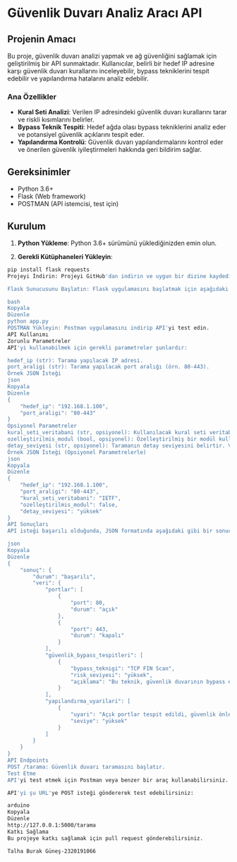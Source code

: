 # Güvenlik Duvarı Analiz Aracı API

## Projenin Amacı

Bu proje, güvenlik duvarı analizi yapmak ve ağ güvenliğini sağlamak için geliştirilmiş bir API sunmaktadır. Kullanıcılar, belirli bir hedef IP adresine karşı güvenlik duvarı kurallarını inceleyebilir, bypass tekniklerini tespit edebilir ve yapılandırma hatalarını analiz edebilir.

### Ana Özellikler

- **Kural Seti Analizi**: Verilen IP adresindeki güvenlik duvarı kurallarını tarar ve riskli kısımlarını belirler.
- **Bypass Teknik Tespiti**: Hedef ağda olası bypass tekniklerini analiz eder ve potansiyel güvenlik açıklarını tespit eder.
- **Yapılandırma Kontrolü**: Güvenlik duvarı yapılandırmalarını kontrol eder ve önerilen güvenlik iyileştirmeleri hakkında geri bildirim sağlar.

## Gereksinimler

- Python 3.6+
- Flask (Web framework)
- POSTMAN (API istemcisi, test için)

## Kurulum

1. **Python Yükleme**: Python 3.6+ sürümünü yüklediğinizden emin olun.
   
2. **Gerekli Kütüphaneleri Yükleyin**:

```bash
pip install flask requests
Projeyi İndirin: Projeyi GitHub'dan indirin ve uygun bir dizine kaydedin.

Flask Sunucusunu Başlatın: Flask uygulamasını başlatmak için aşağıdaki komutu çalıştırın:

bash
Kopyala
Düzenle
python app.py
POSTMAN Yükleyin: Postman uygulamasını indirip API'yi test edin.
API Kullanımı
Zorunlu Parametreler
API'yi kullanabilmek için gerekli parametreler şunlardır:

hedef_ip (str): Tarama yapılacak IP adresi.
port_araligi (str): Tarama yapılacak port aralığı (örn. 80-443).
Örnek JSON İsteği
json
Kopyala
Düzenle
{
    "hedef_ip": "192.168.1.100",
    "port_araligi": "80-443"
}
Opsiyonel Parametreler
kural_seti_veritabani (str, opsiyonel): Kullanılacak kural seti veritabanı. Varsayılan: "IETF".
ozelleştirilmis_modul (bool, opsiyonel): Özelleştirilmiş bir modül kullanılıp kullanılmayacağını belirtir. Varsayılan: false.
detay_seviyesi (str, opsiyonel): Taramanın detay seviyesini belirtir. Varsayılan: "orta". Değerler: "düşük", "orta", "yüksek".
Örnek JSON İsteği (Opsiyonel Parametrelerle)
json
Kopyala
Düzenle
{
    "hedef_ip": "192.168.1.100",
    "port_araligi": "80-443",
    "kural_seti_veritabani": "IETF",
    "ozelleştirilmis_modul": false,
    "detay_seviyesi": "yüksek"
}
API Sonuçları
API isteği başarılı olduğunda, JSON formatında aşağıdaki gibi bir sonuç dönecektir:

json
Kopyala
Düzenle
{
    "sonuç": {
        "durum": "başarılı",
        "veri": {
            "portlar": [
                {
                    "port": 80,
                    "durum": "açık"
                },
                {
                    "port": 443,
                    "durum": "kapalı"
                }
            ],
            "güvenlik_bypass_tespitleri": [
                {
                    "bypass_teknigi": "TCP FIN Scan",
                    "risk_seviyesi": "yüksek",
                    "açıklama": "Bu teknik, güvenlik duvarının bypass edilmesine yol açabilir."
                }
            ],
            "yapılandırma_uyarilari": [
                {
                    "uyari": "Açık portlar tespit edildi, güvenlik önlemleri alınmalı.",
                    "seviye": "yüksek"
                }
            ]
        }
    }
}
API Endpoints
POST /tarama: Güvenlik duvarı taramasını başlatır.
Test Etme
API'yi test etmek için Postman veya benzer bir araç kullanabilirsiniz.

API'yi şu URL'ye POST isteği göndererek test edebilirsiniz:

arduino
Kopyala
Düzenle
http://127.0.0.1:5000/tarama
Katkı Sağlama
Bu projeye katkı sağlamak için pull request gönderebilirsiniz.

Talha Burak Güneş-2320191066
